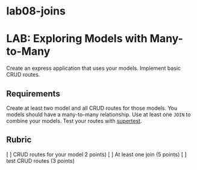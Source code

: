 # lab08-joins

# LAB: Exploring Models with Many-to-Many

Create an express application that uses your models. Implement basic CRUD routes.

## Requirements

Create at least two model and all CRUD routes for those models. You models should
have a many-to-many relationship. Use at least one `JOIN` to combine your models.
Test your routes with [supertest](https://github.com/visionmedia/supertest).

## Rubric

[ ] CRUD routes for your model 2 points)
[ ] At least one join (5 points)
[ ] test CRUD routes (3 points)